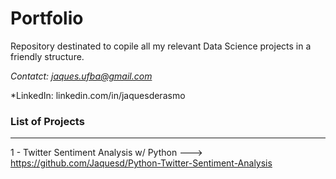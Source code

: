 # Portfolio

Repository destinated to copile all my relevant Data Science projects in a friendly structure.


*Contatct: jaques.ufba@gmail.com*

*LinkedIn: linkedin.com/in/jaquesderasmo


### List of Projects
---

1 - Twitter Sentiment Analysis w/ Python ---> https://github.com/Jaquesd/Python-Twitter-Sentiment-Analysis
